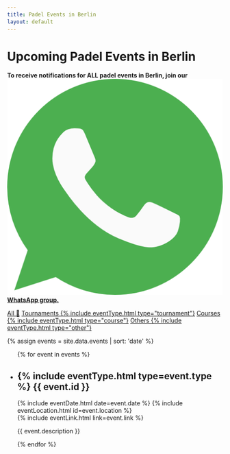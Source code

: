 ```yaml
---
title: Padel Events in Berlin
layout: default
---
```

<script src="{{ base.url | prepend: site.url }}/assets/js/filter-events.js"></script>
<script>
window.onload = function(){
    hideEventsBefore(Date.now());
    hideByType();
}
</script>

# Upcoming Padel Events in Berlin

**To receive notifications for ALL padel events in Berlin, join our
<a href="https://chat.whatsapp.com/DMy3rVa6NHdDgQZi2pmtmi" class="global-whatsapp-link">
<img src="/assets/images/whatsapp.png" alt="WhatsApp Icon">WhatsApp group.
</a>**

<div class="filter-links">
    <a href="#all" class="filter-link" data-type="all">All 📅</a>
    <a href="#tournaments" class="filter-link" data-type="tournament">Tournaments {% include eventType.html type="tournament"}</a>
    <a href="#courses" class="filter-link" data-type="course">Courses {% include eventType.html type="course"}</a>
    <a href="#other" class="filter-link" data-type="other">Others {% include eventType.html type="other"}</a>
</div>

{% assign events = site.data.events | sort: 'date' %}
<ul class="events-list" id="events-list">
{% for event in events %}
<li event-date="{{ event.registration_till}}" data-type="{{ event.type}}">
    <h2> {% include eventType.html type=event.type %}
{{ event.id }}</h2>
    <div class="event-details">
        {% include eventDate.html date=event.date %} 
        {% include eventLocation.html id=event.location %}
    </div>
    {% include eventLink.html link=event.link %}
    <p class="event-description">{{ event.description }}</p>
 </li>   
{% endfor %}
</ul>





